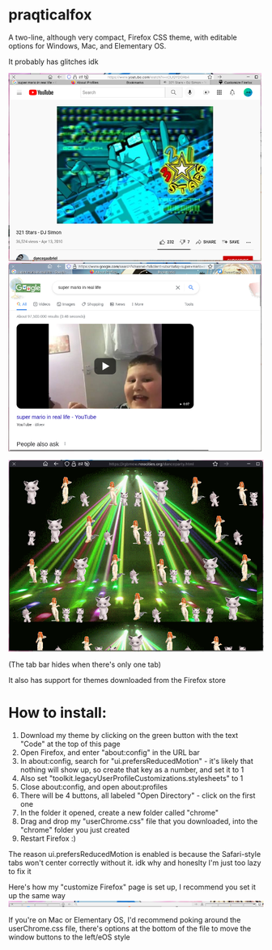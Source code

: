 # praqticalfox
A two-line, although very compact, Firefox CSS theme, with editable options for Windows, Mac, and Elementary OS.

It probably has glitches idk

<img src="preview1.png" width=500px> <img src="preview2.png" width=500px>

<img src="preview 3.png" width=600px>

(The tab bar hides when there's only one tab)

It also has support for themes downloaded from the Firefox store



# How to install:
1) Download my theme by clicking on the green button with the text "Code" at the top of this page
2) Open Firefox, and enter "about:config" in the URL bar
3) In about:config, search for "ui.prefersReducedMotion" - it's likely that nothing will show up, so create that key as a number, and set it to 1
4) Also set "toolkit.legacyUserProfileCustomizations.stylesheets" to 1
5) Close about:config, and open about:profiles
6) There will be 4 buttons, all labeled "Open Directory" - click on the first one
7) In the folder it opened, create a new folder called "chrome"
8) Drag and drop my "userChrome.css" file that you downloaded, into the "chrome" folder you just created
9) Restart Firefox :)

The reason ui.prefersReducedMotion is enabled is because the Safari-style tabs won't center correctly without it. idk why and honeslty I'm just too lazy to fix it

Here's how my "customize Firefox" page is set up, I recommend you set it up the same way
<img src="layout.png">

If you're on Mac or Elementary OS, I'd recommend poking around the userChrome.css file, there's options at the bottom of the file to move the window buttons to the left/eOS style
